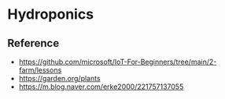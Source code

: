 # Hydroponics

## Reference
- https://github.com/microsoft/IoT-For-Beginners/tree/main/2-farm/lessons
- https://garden.org/plants
- https://m.blog.naver.com/erke2000/221757137055
